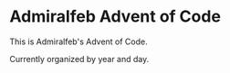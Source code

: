 # Admiralfeb Advent of Code

This is Admiralfeb's Advent of Code.

Currently organized by year and day.

